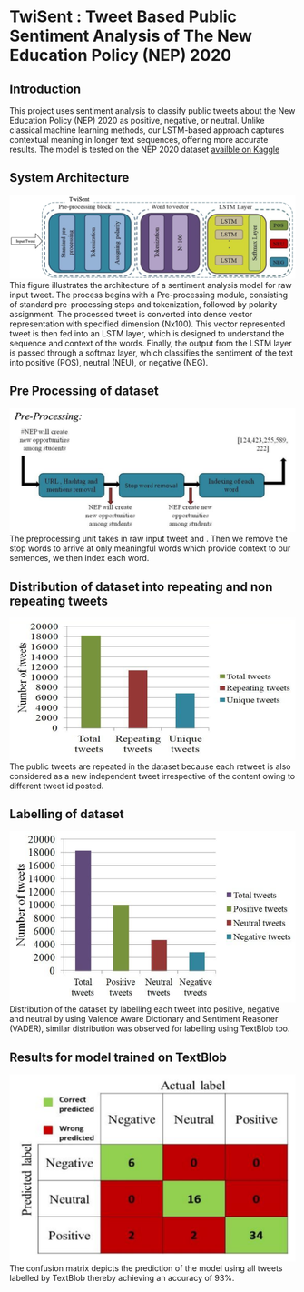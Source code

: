 # TwiSent : Tweet Based Public Sentiment Analysis of The New Education Policy (NEP) 2020

## Introduction
This project uses sentiment analysis to classify public tweets about the New Education Policy (NEP) 2020 as positive, negative, or neutral. Unlike classical machine learning methods, our LSTM-based approach captures contextual meaning in longer text sequences, offering more accurate results. The model is tested on the NEP 2020 dataset [availble on Kaggle](https://www.kaggle.com/datasets/rishabh6377/india-national-education-policy2020-tweets-dataset)

## System Architecture
![archi](https://github.com/Jatinkalal/TwiSent/blob/main/Images/Architecture.png)
This figure illustrates the architecture of a sentiment analysis model for raw input tweet. The process begins with a Pre-processing module, consisting of
standard pre-processing steps and tokenization, followed by polarity assignment. The processed tweet is converted into dense vector representation with
specified dimension (Nx100). This vector represented tweet is then fed into an LSTM layer, which is designed to understand the sequence and context of the
words. Finally, the output from the LSTM layer is passed through a softmax layer, which classifies the sentiment of the text into positive (POS), neutral
(NEU), or negative (NEG).

## Pre Processing of dataset
![preprocess](https://github.com/Jatinkalal/TwiSent/blob/main/Images/Preprocessing.png)
The preprocessing unit takes in raw input tweet and . Then we
remove the stop words to arrive at only meaningful words which provide
context to our sentences, we then index each word.

## Distribution of dataset into repeating and non repeating tweets
![distrbution](https://github.com/Jatinkalal/TwiSent/blob/main/Images/RepeatvsNon.png)
The public tweets are repeated in the dataset because each retweet is also considered as a new independent tweet irrespective of the content owing to different tweet id posted.

## Labelling of dataset
![vaderbro](https://github.com/Jatinkalal/TwiSent/blob/main/Images/DistributionVader.png)
Distribution of the dataset by labelling each tweet into positive, negative and neutral by using Valence Aware Dictionary and Sentiment
Reasoner (VADER), similar distribution was observed for labelling using TextBlob too.

## Results for model trained on TextBlob
![Res](https://github.com/Jatinkalal/TwiSent/blob/main/Images/TextblobRes.png)
The confusion matrix depicts the prediction of the model using all tweets labelled by TextBlob thereby achieving an accuracy of 93%.










